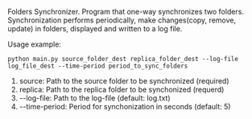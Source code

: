 Folders Synchronizer.
Program that one-way synchronizes two folders.
Synchronization performs periodically, make changes(copy, remove, update) in folders, displayed and written to a log file.


Usage example:

	python main.py source_folder_dest replica_folder_dest --log-file log_file_dest --time-period period_to_sync_folders

1) source: Path to the source folder to be synchronized (required)
2) replica: Path to the replica folder to be synchonized (requerd)
3) --log-file: Path to the log-file (default: log.txt)
4) --time-period: Period for synchonization in seconds (default: 5)
